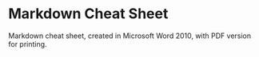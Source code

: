 # Markdown Cheat Sheet

Markdown cheat sheet, created in Microsoft Word 2010, with PDF version for printing.
